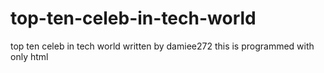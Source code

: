 # top-ten-celeb-in-tech-world
top ten celeb in tech world written by damiee272 this is programmed with only html
